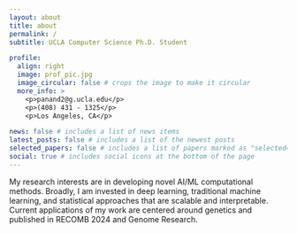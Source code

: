 ```yaml
---
layout: about
title: about
permalink: /
subtitle: UCLA Computer Science Ph.D. Student

profile:
  align: right
  image: prof_pic.jpg
  image_circular: false # crops the image to make it circular
  more_info: >
    <p>panand2@g.ucla.edu</p>
    <p>(408) 431 - 1325</p>
    <p>Los Angeles, CA</p>

news: false # includes a list of news items
latest_posts: false # includes a list of the newest posts
selected_papers: false # includes a list of papers marked as "selected={true}"
social: true # includes social icons at the bottom of the page
---
```


My research interests are in developing novel AI/ML computational methods. Broadly, I am invested in deep learning, traditional machine learning, and statistical approaches that are scalable and interpretable. Current applications of my work are centered around genetics and published in RECOMB 2024 and Genome Research.
